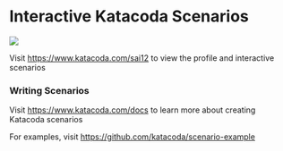# Interactive Katacoda Scenarios

[![](http://shields.katacoda.com/katacoda/sai12/count.svg)](https://www.katacoda.com/sai12 "Get your profile on Katacoda.com")

Visit https://www.katacoda.com/sai12 to view the profile and interactive scenarios

### Writing Scenarios
Visit https://www.katacoda.com/docs to learn more about creating Katacoda scenarios

For examples, visit https://github.com/katacoda/scenario-example
